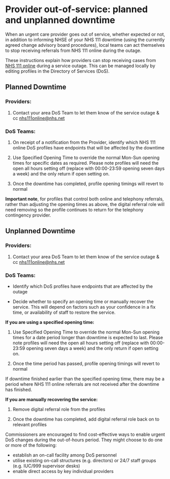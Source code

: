 # Provider out-of-service: planned and unplanned downtime

When an urgent care provider goes out of service, whether expected or not, in addition to informing NHSE of your NHS 111 downtime (using the currently agreed change advisory board procedures), local teams can act themselves to stop receiving referrals from NHS 111 online during the outage.

These instructions explain how providers can stop receiving cases from [NHS 111 online](111.nhs.uk) during a service outage. This can be managed locally by editing profiles in the Directory of Services (DoS).

## Planned Downtime

### Providers:

1. Contact your area DoS Team to let them know of the service outage & cc nhs111online@nhs.net

### DoS Teams:

1. On receipt of a notification from the Provider, identify which NHS 111 online DoS profiles have endpoints that will be affected by the downtime

2. Use Specified Opening Time to override the normal Mon-Sun opening times for specific dates as required. Please note profiles will need the open all hours setting off (replace with 00:00-23:59 opening seven days a week) and the only return if open setting on.

3. Once the downtime has completed, profile opening timings will revert to normal

**Important note**, for profiles that control both online and telephony referrals, rather than adjusting the opening times as above, the digital referral role will need removing so the profile continues to return for the telephony contingency provider.

## Unplanned Downtime

### Providers:

1. Contact your area DoS Team to let them know of the service outage & cc nhs111online@nhs.net

### DoS Teams:

- Identify which DoS profiles have endpoints that are affected by the outage

- Decide whether to specify an opening time or manually recover the service. This will depend on factors such as your confidence in a fix time, or availability of staff to restore the service.

**If you are using a specified opening time:**
1. Use Specified Opening Time to override the normal Mon-Sun opening times for a date period longer than downtime is expected to last. Please note profiles will need the open all hours setting off (replace with 00:00-23:59 opening seven days a week) and the only return if open setting on.

2. Once the time period has passed, profile opening timings will revert to normal 

If downtime finished earlier than the specified opening timw, there may be a period where NHS 111 online referrals are not received after the downtime has finished.

**If you are manually recovering the service:**
1. Remove digital referral role from the profiles

2. Once the downtime has completed, add digital referral role back on to relevant profiles



Commissioners are encouraged to find cost-effective ways to enable urgent DoS changes during the out-of-hours period. They might choose to do one or more of the following:

- establish an on-call facility among DoS personnel
- utilise existing on-call structures (e.g. directors) or 24/7 staff groups (e.g. IUC/999 supervisor desks)
- enable direct access by key individual providers